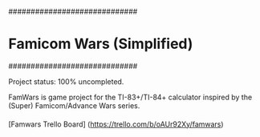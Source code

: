 #############################
# Famicom Wars (Simplified) #
#############################

Project status: 100% uncompleted.


FamWars is game project for the TI-83+/TI-84+ calculator inspired by the (Super) Famicom/Advance Wars series.


####
[Famwars Trello Board] (https://trello.com/b/oAUr92Xy/famwars)
